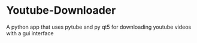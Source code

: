 # Youtube-Downloader
A python app that uses pytube and py qt5 for downloading youtube videos with a gui interface
